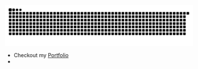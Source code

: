 [![Snake animation](https://raw.githubusercontent.com/ardszsantos/ardszsantos/output/snake.svg)](https://github.com/ardszsantos/ardszsantos)



- Checkout my [Portfolio](https://portifolio-senai.vercel.app/)
-
